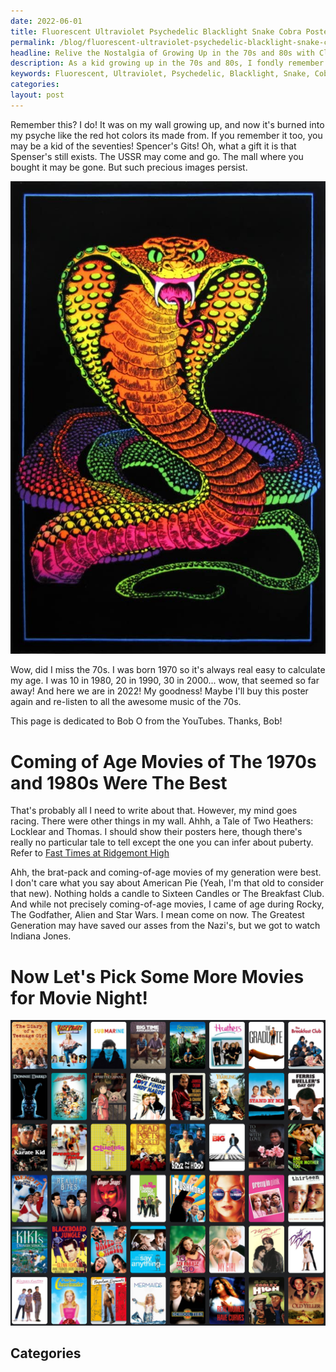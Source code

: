 ```yaml
---
date: 2022-06-01
title: Fluorescent Ultraviolet Psychedelic Blacklight Snake Cobra Poster
permalink: /blog/fluorescent-ultraviolet-psychedelic-blacklight-snake-cobra-poster/
headline: Relive the Nostalgia of Growing Up in the 70s and 80s with Classic Coming-of-Age Movies
description: As a kid growing up in the 70s and 80s, I fondly remember the Fluorescent Ultraviolet Psychedelic Blacklight Snake Cobra Poster, and all the classic coming-of-age movies from that time, like Fast Times at Ridgemont High, Sixteen Candles, The Breakfast Club, Rocky, The Godfather, Alien, Star Wars, and Indiana. Join me on a nostalgic journey as I take a look back at these films and the memories they evoke.
keywords: Fluorescent, Ultraviolet, Psychedelic, Blacklight, Snake, Cobra, Poster, 70s, 80s, Fast Times at Ridgemont High, Sixteen Candles, The Breakfast Club, Rocky, The Godfather, Alien, Star Wars, Indiana
categories: 
layout: post
---
```


Remember this? I do! It was on my wall growing up, and now it's burned into my
psyche like the red hot colors its made from. If you remember it too, you may
be a kid of the seventies! Spencer's Gits! Oh, what a gift it is that Spenser's
still exists. The USSR may come and go. The mall where you bought it may be
gone. But such precious images persist.

![Fluorescent Ultraviolet Psychedelic Blacklight Snake Cobra Poster](/assets/images/fluorescent-ultraviolet-psychedelic-blacklight-snake-cobra-poster.jpg)

Wow, did I miss the 70s. I was born 1970 so it's always real easy to calculate
my age. I was 10 in 1980, 20 in 1990, 30 in 2000... wow, that seemed so far
away! And here we are in 2022! My goodness! Maybe I'll buy this poster again
and re-listen to all the awesome music of the 70s.

This page is dedicated to Bob O from the YouTubes. Thanks, Bob!

# Coming of Age Movies of The 1970s and 1980s Were The Best

That's probably all I need to write about that. However, my mind goes racing.
There were other things in my wall. Ahhh, a Tale of Two Heathers: Locklear and
Thomas. I should show their posters here, though there's really no particular
tale to tell except the one you can infer about puberty. Refer to [Fast Times
at Ridgemont High](https://en.wikipedia.org/wiki/Fast_Times_at_Ridgemont_High)

Ahh, the brat-pack and coming-of-age movies of my generation were best. I don't
care what you say about American Pie (Yeah, I'm that old to consider that new).
Nothing holds a candle to Sixteen Candles or The Breakfast Club. And while not
precisely coming-of-age movies, I came of age during Rocky, The Godfather,
Alien and Star Wars. I mean come on now. The Greatest Generation may have saved
our asses from the Nazi's, but we got to watch Indiana Jones.

# Now Let's Pick Some More Movies for Movie Night!

![Coming Of Age Movies Planning Movie Night For The Kid](/assets/images/coming-of-age-movies-planning-movie-night-for-the-kid.png)


## Categories

<ul></ul>